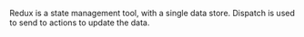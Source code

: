 Redux is a state management tool, with a single data store.
Dispatch is used to send to actions to update the data.